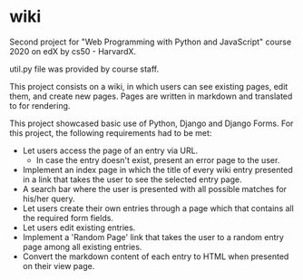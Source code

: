 # wiki
Second project for "Web Programming with Python and JavaScript" course 2020 on edX by cs50 - HarvardX.

util.py file was provided by course staff.

This project consists on a wiki, in which users can see existing pages, edit them, and create new pages. Pages are written in markdown and translated to for rendering.

This project showcased basic use of Python, Django and Django Forms. For this project, the following requirements had to be met:

- Let users access the page of an entry via URL.
  - In case the entry doesn't exist, present an error page to the user.
- Implement an index page in which the title of every wiki entry presented in a link that takes the user to see the selected entry page.
- A search bar where the user is presented with all possible matches for his/her query.
- Let users create their own entries through a page which that contains all the required form fields.
- Let users edit existing entries.
- Implement a 'Random Page' link that takes the user to a random entry page among all existing entries.
- Convert the markdown content of each entry to HTML when presented on their view page.
